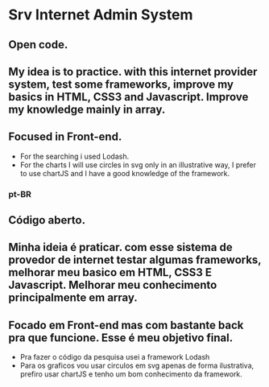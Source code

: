 # Srv Internet Admin System

## Open code.
## My idea is to practice. with this internet provider system, test some frameworks, improve my basics in HTML, CSS3 and Javascript. Improve my knowledge mainly in array.
## Focused in Front-end.

- For the searching i used Lodash.
- For the charts I will use circles in svg only in an illustrative way, I prefer to use chartJS and I have a good knowledge of the framework.

### pt-BR

## Código aberto.
## Minha ideia é praticar. com esse sistema de provedor de internet testar algumas frameworks, melhorar meu basico em HTML, CSS3 E Javascript. Melhorar meu conhecimento principalmente em array.
## Focado em Front-end mas com bastante back pra que funcione. Esse é meu objetivo final.

- Pra fazer o código da pesquisa usei a framework Lodash
- Para os graficos vou usar circulos em svg apenas de forma ilustrativa, prefiro usar chartJS e tenho um bom conhecimento da framework.



